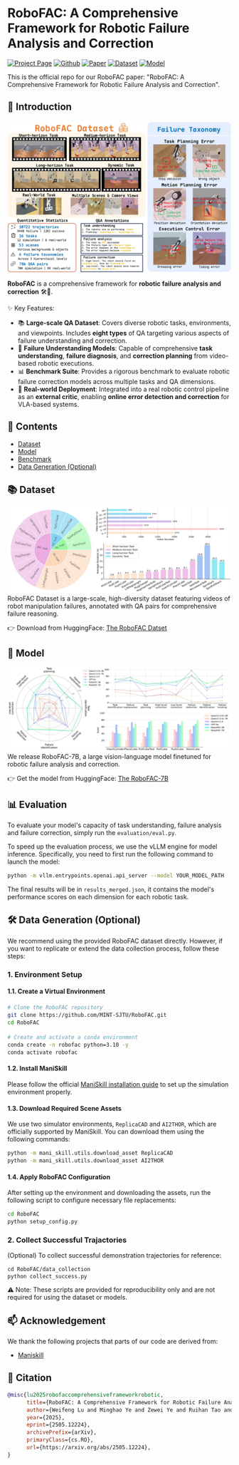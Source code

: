 # RoboFAC: A Comprehensive Framework for Robotic Failure Analysis and Correction

[![Project Page](https://img.shields.io/badge/Project-Page-blue)](https://mint-sjtu.github.io/RoboFAC.io/)
[![Github](https://img.shields.io/badge/Project-Github-light)](https://github.com/MINT-SJTU/RoboFAC)
[![Paper](https://img.shields.io/badge/Paper-PDF-red)](https://arxiv.org/abs/2505.12224)
[![Dataset](https://img.shields.io/badge/Dataset-Huggingface-green)](https://huggingface.co/datasets/MINT-SJTU/RoboFAC-dataset)
[![Model](https://img.shields.io/badge/Model-Huggingface-yellow)](https://huggingface.co/MINT-SJTU/RoboFAC-7B)

This is the official repo for our RoboFAC paper: "RoboFAC: A Comprehensive Framework for Robotic Failure Analysis and Correction".

## 🚀 Introduction

![Overview](./assets/overview.jpg)

**RoboFAC** is a comprehensive framework for **robotic failure analysis and correction** 🛠️🤖.

✨ Key Features:

* 📚 **Large-scale QA Dataset**: Covers diverse robotic tasks, environments, and viewpoints. Includes **eight types** of QA targeting various aspects of failure understanding and correction.
* 🧠 **Failure Understanding Models**: Capable of comprehensive **task understanding**, **failure diagnosis**, and **correction planning** from video-based robotic executions.
* 📊 **Benchmark Suite**: Provides a rigorous benchmark to evaluate robotic failure correction models across multiple tasks and QA dimensions.
* 🤖 **Real-world Deployment**: Integrated into a real robotic control pipeline as an **external critic**, enabling **online error detection and correction** for VLA-based systems.

## 📃 Contents

- [Dataset](#dataset)
- [Model](#models)
- [Benchmark](#benchmark)
- [Data Generation (Optional)](#data-generation)

## 📚 Dataset
![Dataset](./assets/dataset.jpg)
RoboFAC Dataset is a large-scale, high-diversity dataset featuring videos of robot manipulation failures, annotated with QA pairs for comprehensive failure reasoning.

👉 Download from HuggingFace: [The RoboFAC Datset](https://huggingface.co/datasets/MINT-SJTU/RoboFAC-dataset)

## 🧠 Model  
![Model result](./assets/result.jpg)
We release RoboFAC-7B, a large vision-language model finetuned for robotic failure analysis and correction.

👉 Get the model from HuggingFace: [The RoboFAC-7B](https://huggingface.co/MINT-SJTU/RoboFAC-7B)

## 📊 Evaluation
To evaluate your model's capacity of task understanding, failure analysis and failure correction, simply run the `evaluation/eval.py`.

To speed up the evaluation process, we use the vLLM engine for model inference. Specifically, you need to first run the following command to launch the model:
```bash
python -m vllm.entrypoints.openai.api_server --model YOUR_MODEL_PATH
```
The final results will be in `results_merged.json`, it contains the model's performance scores on each dimension for each robotic task.

## 🛠️ Data Generation (Optional)
We recommend using the provided RoboFAC dataset directly. However, if you want to replicate or extend the data collection process, follow these steps:
### 1. Environment Setup

#### 1.1. Create a Virtual Environment

```bash
# Clone the RoboFAC repository
git clone https://github.com/MINT-SJTU/RoboFAC.git
cd RoboFAC

# Create and activate a conda environment
conda create -n robofac python=3.10 -y
conda activate robofac
```

#### 1.2. Install ManiSkill

Please follow the official [ManiSkill installation guide](https://github.com/haosulab/ManiSkill?tab=readme-ov-file#installation) to set up the simulation environment properly.

#### 1.3. Download Required Scene Assets

We use two simulator environments, `ReplicaCAD` and `AI2THOR`, which are officially supported by ManiSkill. You can download them using the following commands:

```bash
python -m mani_skill.utils.download_asset ReplicaCAD
python -m mani_skill.utils.download_asset AI2THOR
```

#### 1.4. Apply RoboFAC Configuration

After setting up the environment and downloading the assets, run the following script to configure necessary file replacements:

```bash
cd RoboFAC
python setup_config.py
```

### 2. Collect Successful Trajactories
(Optional) To collect successful demonstration trajectories for reference:
```
cd RoboFAC/data_collection
python collect_success.py
```
⚠️ Note: These scripts are provided for reproducibility only and are not required for using the dataset or models.

## 📫 Acknowledgement

We thank the following projects that parts of our code are derived from:

- [Maniskill](https://github.com/haosulab/ManiSkill)

## 🔗 Citation

```bibtex
@misc{lu2025robofaccomprehensiveframeworkrobotic,
      title={RoboFAC: A Comprehensive Framework for Robotic Failure Analysis and Correction}, 
      author={Weifeng Lu and Minghao Ye and Zewei Ye and Ruihan Tao and Shuo Yang and Bo Zhao},
      year={2025},
      eprint={2505.12224},
      archivePrefix={arXiv},
      primaryClass={cs.RO},
      url={https://arxiv.org/abs/2505.12224}, 
}
```
